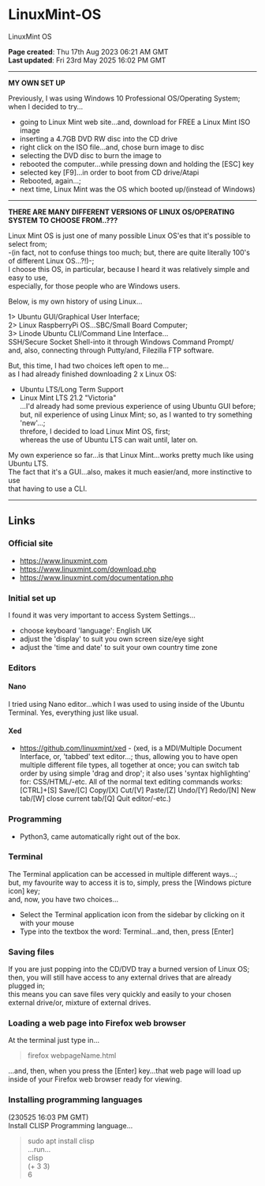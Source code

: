 # LinuxMint-OS
LinuxMint OS

**Page created**: Thu 17th Aug 2023 06:21 AM GMT  
**Last updated**: Fri 23rd May 2025 16:02 PM GMT  

-----

**MY OWN SET UP**  

Previously, I was using Windows 10 Professional OS/Operating System;     
when I decided to try...  
- going to Linux Mint web site...and, download for FREE a Linux Mint ISO image  
- inserting a 4.7GB DVD RW disc into the CD drive  
- right click on the ISO file...and, chose burn image to disc  
- selecting the DVD disc to burn the image to  
- rebooted the computer...while pressing down and holding the [ESC] key  
- selected key [F9]...in order to boot from CD drive/Atapi  
- Rebooted, again...;  
- next time, Linux Mint was the OS which booted up/(instead of Windows)  

-----

**THERE ARE MANY DIFFERENT VERSIONS OF LINUX OS/OPERATING SYSTEM TO CHOOSE FROM..???**  

Linux Mint OS is just one of many possible Linux OS'es that it's possible to select from;  
-(in fact, not to confuse things too much; but, there are quite literally 100's of different Linux OS...?!)-;  
I choose this OS, in particular, because I heard it was relatively simple and easy to use,  
especially, for those people who are Windows users.  

Below, is my own history of using Linux...

1> Ubuntu GUI/Graphical User Interface;  
2> Linux RaspberryPi OS...SBC/Small Board Computer;      
3> Linode Ubuntu CLI/Command Line Interface...    
SSH/Secure Socket Shell-into it through Windows Command Prompt/  
and, also, connecting through Putty/and, Filezilla FTP software.   

But, this time, I had two choices left open to me...  
as I had already finished downloading 2 x Linux OS: 
- Ubuntu LTS/Long Term Support  
- Linux Mint LTS 21.2 "Victoria"   
...I'd already had some previous experience of using Ubuntu GUI before;  
but, nil experience of using Linux Mint; so, as I wanted to try something 'new'...;  
threfore, I decided to load Linux Mint OS, first;  
whereas the use of Ubuntu LTS can wait until, later on.

My own experience so far...is that Linux Mint...works pretty much like using Ubuntu LTS.    
The fact that it's a GUI...also, makes it much easier/and, more instinctive to use    
that having to use a CLI.  

-----  

## Links

### Official site

- https://www.linuxmint.com  
- https://www.linuxmint.com/download.php  
- https://www.linuxmint.com/documentation.php

### Initial set up

I found it was very important to access System Settings...  

- choose keyboard 'language': English UK  
- adjust the 'display' to suit you own screen size/eye sight  
- adjust the 'time and date' to suit your own country time zone  

### Editors

#### Nano

I tried using Nano editor...which I was used to using inside of the Ubuntu Terminal. Yes, everything just like usual.  

#### Xed

- https://github.com/linuxmint/xed - (xed, is a MDI/Multiple Document Interface, or, 'tabbed' text editor...; thus, allowing you to have open multiple different file types, all together at once; you can switch tab order by using simple 'drag and drop'; it also uses 'syntax highlighting' for: CSS/HTML/-etc. All of the normal text editing commands works: [CTRL]+[S] Save/[C] Copy/[X] Cut/[V] Paste/[Z] Undo/[Y] Redo/[N] New tab/[W] close current tab/[Q] Quit editor/-etc.) 

### Programming

- Python3, came automatically right out of the box.

### Terminal

The Terminal application can be accessed in multiple different ways...;  
but, my favourite way to access it is to, simply, press the [Windows picture icon] key;  
and, now, you have two choices...  
- Select the Terminal application icon from the sidebar by clicking on it with your mouse  
- Type into the textbox the word: Terminal...and, then, press [Enter]

### Saving files

If you are just popping into the CD/DVD tray a burned version of Linux OS;  
then, you will still have access to any external drives that are already plugged in;  
this means you can save files very quickly and easily to your chosen external drive/or, mixture of external drives.

### Loading a web page into Firefox web browser

At the terminal just type in...  

> firefox webpageName.html  

...and, then, when you press the [Enter] key...that web page will load up inside of your Firefox web browser ready for viewing.  

### Installing programming languages

(230525 16:03 PM GMT)  
Install CLISP Programming language...  
> sudo apt install clisp  
...run...  
> clisp  
> (+ 3 3)  
> 6  





